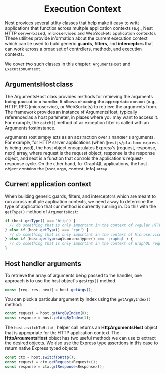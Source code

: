 <link rel="stylesheet" href="https://cdn.jsdelivr.net/npm/bootstrap-icons@1.5.0/font/bootstrap-icons.css">
<link rel="stylesheet" href="../source.css">

<h1 style="text-align:center">Execution Context</h1>

Nest provides several utility classes that help make it easy to write applications that function across multiple application contexts (e.g., Nest HTTP server-based, microservices and WebSockets application contexts). These utilities provide information about the current execution context which can be used to build generic **guards**, **filters**, and **interceptors** that can work across a broad set of controllers, methods, and execution contexts.

We cover two such classes in this chapter: ``ArgumentsHost`` and ``ExecutionContext``.

## ArgumentsHost class
The ArgumentsHost class provides methods for retrieving the arguments being passed to a handler. It allows choosing the appropriate context (e.g., HTTP, RPC (microservice), or WebSockets) to retrieve the arguments from. The framework provides an instance of ArgumentsHost, typically referenced as a host parameter, in places where you may want to access it. For example, the ``catch()`` method of an exception filter is called with an ArgumentsHostinstance.

ArgumentsHost simply acts as an abstraction over a handler's arguments. For example, for HTTP server applications (when ``@nestjs/platform-express`` is being used), the host object encapsulates Express's [request, response, next] array, where request is the request object, response is the response object, and next is a function that controls the application's request-response cycle. On the other hand, for GraphQL applications, the host object contains the [root, args, context, info] array.

## Current application context
When building generic guards, filters, and interceptors which are meant to run across multiple application contexts, we need a way to determine the type of application that our method is currently running in. Do this with the ``getType()`` method of ``ArgumentsHost``:
```ts
if (host.getType() === 'http') {
  // do something that is only important in the context of regular HTTP requests (REST)
} else if (host.getType() === 'rpc') {
  // do something that is only important in the context of Microservice requests
} else if (host.getType<GqlContextType>() === 'graphql') {
  // do something that is only important in the context of GraphQL requests
}
```

## Host handler arguments
To retrieve the array of arguments being passed to the handler, one approach is to use the host object's ``getArgs()`` method.
```ts
const [req, res, next] = host.getArgs();
```

You can pluck a particular argument by index using the ``getArgByIndex()`` method:
```ts
const request = host.getArgByIndex(0);
const response = host.getArgByIndex(1);
```

The ``host.switchToHttp()`` helper call returns an **HttpArgumentsHost** object that is appropriate for the HTTP application context. The **HttpArgumentsHost** object has two useful methods we can use to extract the desired objects. We also use the Express type assertions in this case to return native Express typed objects:
```ts
const ctx = host.switchToHttp();
const request = ctx.getRequest<Request>();
const response = ctx.getResponse<Response>();
```




